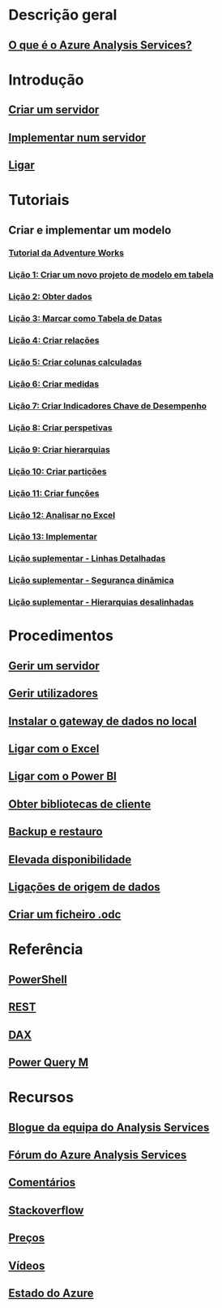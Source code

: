 # Descrição geral

## [O que é o Azure Analysis Services?](analysis-services-overview.md)

# Introdução
## [Criar um servidor](analysis-services-create-server.md)
## [Implementar num servidor](analysis-services-deploy.md)
## [Ligar](analysis-services-connect.md)

# Tutoriais
## Criar e implementar um modelo
### [Tutorial da Adventure Works](tutorials/aas-adventure-works-tutorial.md)
### [Lição 1: Criar um novo projeto de modelo em tabela](tutorials/aas-lesson-1-create-a-new-tabular-model-project.md)
### [Lição 2: Obter dados](tutorials/aas-lesson-2-get-data.md)
### [Lição 3: Marcar como Tabela de Datas](tutorials/aas-lesson-3-mark-as-date-table.md) 
### [Lição 4: Criar relações](tutorials/aas-lesson-4-create-relationships.md) 
### [Lição 5: Criar colunas calculadas](tutorials/aas-lesson-5-create-calculated-columns.md)
### [Lição 6: Criar medidas](tutorials/aas-lesson-6-create-measures.md)  
### [Lição 7: Criar Indicadores Chave de Desempenho](tutorials/aas-lesson-7-create-key-performance-indicators.md)  
### [Lição 8: Criar perspetivas](tutorials/aas-lesson-8-create-perspectives.md) 
### [Lição 9: Criar hierarquias](tutorials/aas-lesson-9-create-hierarchies.md)  
### [Lição 10: Criar partições](tutorials/aas-lesson-10-create-partitions.md) 
### [Lição 11: Criar funções](tutorials/aas-lesson-11-create-roles.md)
### [Lição 12: Analisar no Excel](tutorials/aas-lesson-12-analyze-in-excel.md)
### [Lição 13: Implementar](tutorials/aas-lesson-13-deploy.md)
### [Lição suplementar - Linhas Detalhadas](tutorials/aas-supplemental-lesson-detail-rows.md)
### [Lição suplementar - Segurança dinâmica](tutorials/aas-supplemental-lesson-dynamic-security.md)
### [Lição suplementar - Hierarquias desalinhadas](tutorials/aas-supplemental-lesson-ragged-hierarchies.md)

# Procedimentos 
## [Gerir um servidor](analysis-services-manage.md)
## [Gerir utilizadores](analysis-services-manage-users.md)
## [Instalar o gateway de dados no local](analysis-services-gateway.md)
## [Ligar com o Excel](analysis-services-connect-excel.md)
## [Ligar com o Power BI](analysis-services-connect-pbi.md)
## [Obter bibliotecas de cliente](analysis-services-data-providers.md)
## [Backup e restauro](analysis-services-backup.md)
## [Elevada disponibilidade](analysis-services-bcdr.md)
## [Ligações de origem de dados](analysis-services-datasource.md)
## [Criar um ficheiro .odc](analysis-services-odc.md)

# Referência
## [PowerShell](analysis-services-powershell.md)
## [REST](/rest/api/analysisservices)
## [DAX](https://msdn.microsoft.com/library/gg413422.aspx)
## [Power Query M](https://msdn.microsoft.com/library/mt211003.aspx)

# Recursos
## [Blogue da equipa do Analysis Services](https://blogs.msdn.microsoft.com/analysisservices/)
## [Fórum do Azure Analysis Services](https://social.msdn.microsoft.com/Forums/en-US/home?forum=AzureAnalysisServices)
## [Comentários](https://feedback.azure.com/forums/556165-azure-analysis-services)
## [Stackoverflow](http://stackoverflow.com/questions/tagged/azure-analysis-services)
## [Preços](https://azure.microsoft.com/pricing/details/analysis-services/)
## [Vídeos](https://azure.microsoft.com/resources/videos/index/?services=analysis-services&sort=newest)
## [Estado do Azure](https://azure.microsoft.com/status/)

